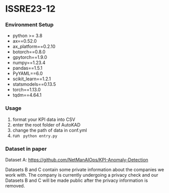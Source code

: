 # ISSRE23-12

### Environment Setup

- python >= 3.8
- ax==0.52.0
- ax_platform==0.2.10
- botorch==0.8.0
- gpytorch==1.9.0
- numpy==1.23.4
- pandas==1.5.1
- PyYAML==6.0
- scikit_learn==1.2.1
- statsmodels==0.13.5
- torch==1.13.0
- tqdm==4.64.1



### Usage

1. format your KPI data into CSV
2. enter the root folder of AutoKAD
3. change the path of data in conf.yml
4. run ``` python entry.py```



### Dataset in paper

Dataset A: https://github.com/NetManAIOps/KPI-Anomaly-Detection

Datasets B and C contain some private information about the companies we work with. The company is currently undergoing a privacy check and our Datasets B and C will be made public after the privacy information is removed.

